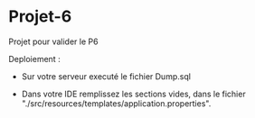 # Projet-6
 Projet pour valider le P6

Deploiement : 
- Sur votre serveur executé le fichier Dump.sql 

- Dans votre IDE remplissez les sections vides, dans le fichier "./src/resources/templates/application.properties".

